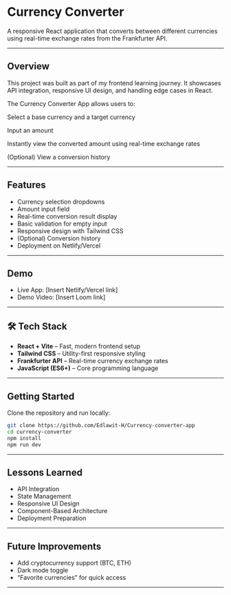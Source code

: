 # Currency Converter

A responsive React application that converts between different currencies using real-time exchange rates from the Frankfurter API.

---

## Overview

This project was built as part of my frontend learning journey. It showcases API integration, responsive UI design, and handling edge cases in React.

The Currency Converter App allows users to:

Select a base currency and a target currency

Input an amount

Instantly view the converted amount using real-time exchange rates

(Optional) View a conversion history

---

## Features

- Currency selection dropdowns
- Amount input field
- Real-time conversion result display
- Basic validation for empty input
- Responsive design with Tailwind CSS
- (Optional) Conversion history
- Deployment on Netlify/Vercel

---

## Demo

- Live App: \[Insert Netlify/Vercel link]
- Demo Video: \[Insert Loom link]

---

## 🛠️ Tech Stack

- **React + Vite** – Fast, modern frontend setup
- **Tailwind CSS** – Utility-first responsive styling
- **Frankfurter API** – Real-time currency exchange rates
- **JavaScript (ES6+)** – Core programming language

---

## Getting Started

Clone the repository and run locally:

```bash
git clone https://github.com/Edlawit-H/Currency-converter-app
cd currency-converter
npm install
npm run dev
```

---

## Lessons Learned

- API Integration
- State Management
- Responsive UI Design
- Component-Based Architecture
- Deployment Preparation

---

## Future Improvements

- Add cryptocurrency support (BTC, ETH)
- Dark mode toggle
- “Favorite currencies” for quick access

---
